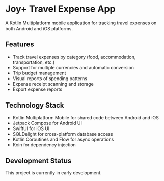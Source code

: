 # Joy+ Travel Expense App

A Kotlin Multiplatform mobile application for tracking travel expenses on both Android and iOS platforms.

## Features

- Track travel expenses by category (food, accommodation, transportation, etc.)
- Support for multiple currencies and automatic conversion
- Trip budget management
- Visual reports of spending patterns
- Expense receipt scanning and storage
- Export expense reports

## Technology Stack

- Kotlin Multiplatform Mobile for shared code between Android and iOS
- Jetpack Compose for Android UI
- SwiftUI for iOS UI
- SQLDelight for cross-platform database access
- Kotlin Coroutines and Flow for async operations
- Koin for dependency injection

## Development Status

This project is currently in early development.